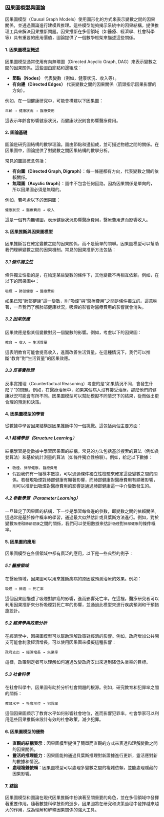 ### 因果圖模型與圖論

因果圖模型（Causal Graph Models）使用圖形化的方式來表示變數之間的因果關係，並通過圖論進行建模與推理。這些模型能夠揭示系統中的因果結構，提供推理工具來解決因果推斷問題。因果推斷在多個領域（如醫療、經濟學、社會科學等）具有重要的應用價值，圖論提供了一個數學框架來描述這些關係。

#### 1. **因果圖模型概述**

因果圖模型通常使用有向無環圖（Directed Acyclic Graph, DAG）來表示變數之間的因果關係。這些圖由節點和邊組成：
- **節點（Nodes）** 代表變數（例如，健康狀況、收入等）。
- **有向邊（Directed Edges）** 代表變數之間的因果關係（箭頭指示因果影響的方向）。

例如，在一個健康研究中，可能會構建以下因果圖：

```
年齡 → 健康狀況 → 醫療費用
```

這表示年齡會影響健康狀況，而健康狀況則會影響醫療費用。

#### 2. **圖論基礎**

圖論是研究圖結構的數學理論。圖由節點和邊組成，並可描述物體之間的關係。在因果圖中，圖論提供了對變數之間因果結構的數學分析。

常見的圖論概念包括：
- **有向圖（Directed Graph, Digraph）**：每一條邊都有方向，代表變數之間的依賴關係。
- **無環圖（Acyclic Graph）**：圖中不包含任何回路。因為因果關係是單向的，所以因果圖必須是無環的。

例如，若考慮以下的因果圖：
```
健康狀況 → 醫療費用 → 收入
```
這是一個有向無環圖，表示健康狀況影響醫療費用，醫療費用進而影響收入。

#### 3. **因果推斷與因果圖模型**

因果推斷旨在確定變數之間的因果關係，而不是簡單的關聯。因果圖模型可以幫助我們理解變數之間的因果機制。常見的因果推斷方法包括：

##### 3.1 **條件獨立性**

條件獨立性指的是，在給定某些變數的條件下，其他變數不再相互依賴。例如，在以下的因果圖中：
```
吸煙 → 肺部健康 → 醫療費用
```
如果已知“肺部健康”這一變數，則“吸煙”與“醫療費用”之間是條件獨立的。這意味著，一旦我們了解肺部健康狀況，吸煙的影響對醫療費用的影響就會消失。

##### 3.2 **因果效應**

因果效應是指某個變數對另一個變數的影響。例如，考慮以下的因果圖：
```
教育 → 收入 → 生活質量
```
這表明教育可能會提高收入，進而改善生活質量。在這種情況下，我們可以推斷“教育”對“生活質量”的因果效應。

##### 3.3 **反事實推理**

反事實推理（Counterfactual Reasoning）考慮的是“如果情況不同，會發生什麼？”的問題。例如，在醫療治療中，如果某個病人沒有接受治療，那麼他們的健康狀況可能會有所不同。因果圖模型可以幫助模擬不同情況下的結果，從而做出更合理的預測和決策。

#### 4. **因果圖模型的學習**

從數據中學習因果結構是因果推斷中的一個挑戰。這包括兩個主要方面：

##### 4.1 **結構學習（Structure Learning）**

結構學習是從數據中學習因果圖的結構。常見的方法包括基於搜索的算法（例如貪婪算法）和基於統計測量的算法（如條件獨立性檢驗）。例如，給定以下數據：

- `吸煙`、`肺部健康`、`醫療費用`
- 假設我們有一組樣本數據，可以通過條件獨立性檢驗來確定這些變數之間的關係。若發現吸煙對肺部健康有顯著影響，而肺部健康對醫療費用有顯著影響，則可以推斷出吸煙對醫療費用的影響是通過肺部健康這一中介變數發生的。

##### 4.2 **參數學習（Parameter Learning）**

一旦確定了因果圖的結構，下一步是學習每條邊的參數，即變數之間的依賴關係。這通常是基於條件概率的學習，通過最大似然估計或貝葉斯方法進行。例如，對於變數`吸煙`和`肺部健康`之間的關係，我們可以使用數據來估計`吸煙`對`肺部健康`的條件概率。

#### 5. **因果圖的應用**

因果圖模型在各個領域中都有廣泛的應用，以下是一些典型的例子：

##### 5.1 **醫療領域**

在醫療領域，因果圖可以用來推斷疾病的原因或預測治療的效果。例如：
```
吸煙 → 肺癌 → 死亡率
```
這個因果圖描述了吸煙對肺癌的影響，進而影響死亡率。在這裡，醫療研究者可以利用因果推斷來分析吸煙對死亡率的影響，並通過此模型來進行疾病預測和干預措施設計。

##### 5.2 **經濟學與政策分析**

在經濟學中，因果圖模型可以幫助理解政策對經濟的影響。例如，政府增加公共開支可能會刺激經濟增長。可以使用因果圖來模擬這種影響：
```
政府支出 → 經濟增長 → 失業率
```
這樣，政策制定者可以理解如何通過改變政府支出來達到降低失業率的目標。

##### 5.3 **社會科學**

在社會科學中，因果圖有助於分析社會問題的根源。例如，研究教育和犯罪率之間的關係：
```
教育水平 → 社會地位 → 犯罪率
```
這個因果圖顯示了教育水平如何影響社會地位，進而影響犯罪率。社會學家可以利用這些因果推斷來設計有效的社會政策，減少犯罪。

#### 6. **因果圖模型的優勢**

- **直觀的結構表示**：因果圖模型提供了簡單而直觀的方式來表達和理解變數之間的因果關係。
- **靈活的推理能力**：因果圖能夠通過貝葉斯推理對新證據進行更新，靈活應對新的數據和情況。
- **處理複雜依賴**：因果圖模型可以處理多變數之間的複雜依賴，並能處理隱藏的因果影響。

#### 7. **結論**

因果圖模型和圖論在現代因果推斷中扮演著至關重要的角色，並在多個領域中發揮著重要作用。隨著數據科學技術的進步，因果圖將在研究和決策過程中發揮越來越大的作用，成為理解和解釋因果關係的強大工具。